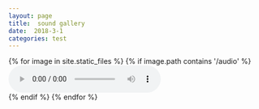 ```yaml
---
layout: page
title:  sound gallery
date:  2018-3-1                  
categories: test                  
---
```

  
 <html>
 <body>


 
 
  {% for image in site.static_files %}
    {% if image.path contains '/audio' %}
     <audio controls preload="metadata" style=" width:300px;">
    	<source src="{{ site.url}}{{image.path }}" type="audio/mpeg" >
    	Your browser does not support the audio element.
     </audio><br />
    {% endif %}
  {% endfor %}




</body>
 </html>

